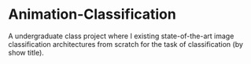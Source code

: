 # Animation-Classification

A undergraduate class project where I existing state-of-the-art image classification architectures from scratch for the task of classification (by show title).   
